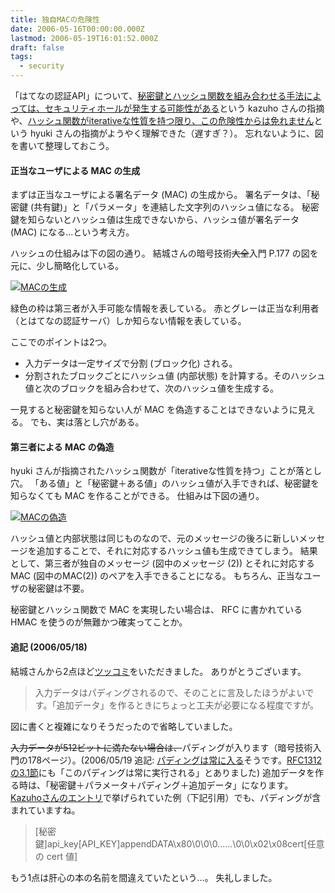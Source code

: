 ```yaml
---
title: 独自MACの危険性
date: 2006-05-16T00:00:00.000Z
lastmod: 2006-05-19T16:01:52.000Z
draft: false
tags:
  - security
---
```


「はてなの認証API」について、[秘密鍵とハッシュ関数を組み合わせる手法によっては、セキュリティホールが発生する可能性がある](https://www.machu.jp/diary/20060506.html#c05)という kazuho さんの指摘や、[ハッシュ関数がiterativeな性質を持つ限り、この危険性からは免れません](https://www.machu.jp/diary/20060506.html#c07)という hyuki さんの指摘がようやく理解できた（遅すぎ？）。 忘れないように、図を書いて整理しておこう。

#### 正当なユーザによる MAC の生成

まずは正当なユーザによる署名データ (MAC) の生成から。 署名データは、「秘密鍵 (共有鍵)」と「パラメータ」を連結した文字列のハッシュ値になる。 秘密鍵を知らないとハッシュ値は生成できないから、ハッシュ値が署名データ (MAC) になる…という考え方。

ハッシュの仕組みは下の図の通り。 結城さんの暗号技術~~大全~~入門 P.177 の図を元に、少し簡略化している。

[![MACの生成](https://farm1.staticflickr.com/55/147619902_10376192b2.jpg "MACの生成")](http://www.flickr.com/photos/machu/147619902/)

緑色の枠は第三者が入手可能な情報を表している。 赤とグレーは正当な利用者（とはてなの認証サーバ）しか知らない情報を表している。

ここでのポイントは2つ。

* 入力データは一定サイズで分割 (ブロック化) される。
* 分割されたブロックごとにハッシュ値 (内部状態) を計算する。そのハッシュ値と次のブロックを組み合わせて、次のハッシュ値を生成する。

一見すると秘密鍵を知らない人が MAC を偽造することはできないように見える。 でも、実は落とし穴がある。

#### 第三者による MAC の偽造

hyuki さんが指摘されたハッシュ関数が「iterativeな性質を持つ」ことが落とし穴。 「ある値」と「秘密鍵＋ある値」のハッシュ値が入手できれば、秘密鍵を知らなくても MAC を作ることができる。 仕組みは下図の通り。

[![MACの偽造](https://farm1.staticflickr.com/56/147619914_de8e0b92bb.jpg "MACの偽造")](http://www.flickr.com/photos/machu/147619914/)

ハッシュ値と内部状態は同じものなので、元のメッセージの後ろに新しいメッセージを追加することで、それに対応するハッシュ値も生成できてしまう。 結果として、第三者が独自のメッセージ (図中のメッセージ (2)) とそれに対応する MAC (図中のMAC(2)) のペアを入手できることになる。 もちろん、正当なユーザの秘密鍵は不要。

秘密鍵とハッシュ関数で MAC を実現したい場合は、 RFC に書かれている HMAC を使うのが無難かつ確実ってことか。

#### 追記 (2006/05/18)

結城さんから2点ほど[ツッコミ](http://d.hatena.ne.jp/hyuki/20060517#p1)をいただきました。 ありがとうございます。

> 入力データはパディングされるので、そのことに言及したほうがよいです。「追加データ」を作るときにちょっと工夫が必要になる程度ですが。

図に書くと複雑になりそうだったので省略していました。

~~入力データが512ビットに満たない場合は、~~パディングが入ります（暗号技術入門の178ページ）。(2006/05/19 追記: [パディングは常に入る](https://www.machu.jp/diary/20060516.html#c02 "\[kazuho] わかりやすくて、すばらしいと思います。  > 入力データが512ビットに満たない場合は、パディングが入ります  重箱..")そうです。[RFC1312の3.1節](http://www.ipa.go.jp/security/rfc/RFC1321JA.html#3)にも「このパディングは常に実行される」とありました) 追加データを作る時は、「秘密鍵＋パラメータ＋パディング＋追加データ」になります。 [Kazuhoさんのエントリ](http://labs.cybozu.co.jp/blog/kazuho/archives/2006/05/hatena_auth_api-2.php)で挙げられていた例（下記引用）でも、パディングが含まれていますね。

> \[秘密鍵]api\_key\[API\_KEY]appendDATA\x80\0\0\0......\0\0\x02\x08cert\[任意の cert 値]

もう1点は肝心の本の名前を間違えていたという…。 失礼しました。
